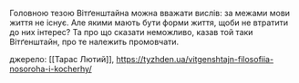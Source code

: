 ---
---

Головною тезою Вітґенштайна можна вважати вислів: за межами мови життя не існує. Але якими мають бути форми життя, щоби не втратити до них інтерес? Та про що сказати неможливо, казав той таки Вітґенштайн, про те належить промовчати.

джерело: [[Тарас Лютий]], https://tyzhden.ua/vitgenshtajn-filosofiia-nosoroha-i-kocherhy/